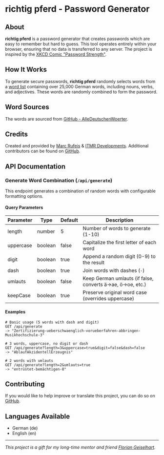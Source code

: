 # richtig pferd - Password Generator

## About

**richtig pferd** is a password generator that creates passwords which are easy to remember but hard to guess. This tool operates entirely within your browser, ensuring that no data is transferred to any server. The project is inspired by the [XKCD Comic "Password Strength"](https://xkcd.com/936/).

## How It Works

To generate secure passwords, **richtig pferd** randomly selects words from a [word list](https://richtigpferd.pw/wordlist.txt) containing over 25,000 German words, including nouns, verbs, and adjectives. These words are randomly combined to form the password.

## Word Sources

The words are sourced from [GitHub - AlleDeutschenWoerter](https://github.com/cpos/AlleDeutschenWoerter).

## Credits

Created and provided by [Marc Rufeis](https://www.marcrufeis.de/) & [ITMR Developments](https://itmr-dev.de/). Additional contributors can be found on [GitHub](https://github.com/craftycram/richtig-pferd).

## API Documentation

### Generate Word Combination (`/api/generate`)

This endpoint generates a combination of random words with configurable formatting options.

#### Query Parameters

| Parameter  | Type    | Default | Description |
|------------|---------|---------|-------------|
| length     | number  | 5       | Number of words to generate (1-10) |
| uppercase  | boolean | false   | Capitalize the first letter of each word |
| digit      | boolean | true    | Append a random digit (0-9) to the result |
| dash       | boolean | true    | Join words with dashes (`-`) |
| umlauts    | boolean | false   | Keep German umlauts (if false, converts ä->ae, ö->oe, etc.) |
| keepCase   | boolean | true    | Preserve original word case (overrides uppercase) |

#### Examples

```
# Basic usage (5 words with dash and digit)
GET /api/generate
-> "Zertifizierung-ueberschwaenglich-vorueberfahren-abbringen-Musikhochschule-3"

# 3 words, uppercase, no digit or dash
GET /api/generate?length=3&uppercase=true&digit=false&dash=false
-> "AblaufAkzidentellErzeugnis"

# 2 words with umlauts
GET /api/generate?length=2&umlauts=true
-> "entrüstet-bemächtigen-8"
```

## Contributing

If you would like to help improve or translate this project, you can do so on [GitHub](https://github.com/craftycram/richtig-pferd).

## Languages Available

- German (de)
- English (en)

---

*This project is a gift for my long-time mentor and friend [Florian Geiselhart](https://www.florian-geiselhart.de/).*
